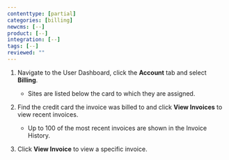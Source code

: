 ```yaml
---
contenttype: [partial]
categories: [billing]
newcms: [--]
product: [--]
integration: [--]
tags: [--]
reviewed: ""
---
```


1. Navigate to the User Dashboard, click the **<span class="glyphicons glyphicons-cogwheel"></span> Account** tab and select **Billing**.

    - Sites are listed below the card to which they are assigned.

1. Find the credit card the invoice was billed to and click **View Invoices** to view recent invoices.

    - Up to 100 of the most recent invoices are shown in the Invoice History.

1.  Click **View Invoice** to view a specific invoice.